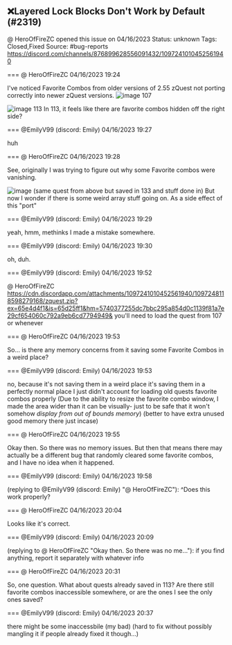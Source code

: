 ## ❌Layered Lock Blocks Don't Work by Default (#2319)
@ HeroOfFireZC opened this issue on 04/16/2023
Status: unknown
Tags: Closed,Fixed
Source: #bug-reports https://discord.com/channels/876899628556091432/1097241010452561940


=== @ HeroOfFireZC 04/16/2023 19:24

I've noticed Favorite Combos from older versions of 2.55 zQuest not porting correctly into newer zQuest versions.
![image](https://cdn.discordapp.com/attachments/1097241010452561940/1097241061035884708/image.png?ex=65e4ce5e&is=65d2595e&hm=a50cb7c87f09b3290b74e99b4c5487168b3130ae5e5b96f478d04f708a9c4888&)
107

![image](https://cdn.discordapp.com/attachments/1097241010452561940/1097241204523020288/image.png?ex=65e4ce80&is=65d25980&hm=1c65f2a59b046f383f05945b38087e3a4bbf1dc35b94735ae83fca95e35a7657&)
113
In 113, it feels like there are favorite combos hidden off the right side?

=== @EmilyV99 (discord: Emily) 04/16/2023 19:27

huh

=== @ HeroOfFireZC 04/16/2023 19:28

See, originally I was trying to figure out why some Favorite combos were vanishing.

![image](https://cdn.discordapp.com/attachments/1097241010452561940/1097242047183859802/image.png?ex=65e4cf49&is=65d25a49&hm=773efbcc3d6243e24625271b4bb0fa60b9c750ca2e697b84af2f853ca2b5ec64&)
(same quest from above but saved in 133 and stuff done in)
But now I wonder if there is some weird array stuff going on.
As a side effect of this "port"

=== @EmilyV99 (discord: Emily) 04/16/2023 19:29

yeah, hmm, methinks I made a mistake somewhere.

=== @EmilyV99 (discord: Emily) 04/16/2023 19:30

oh, duh.

=== @EmilyV99 (discord: Emily) 04/16/2023 19:52

@ HeroOfFireZC
https://cdn.discordapp.com/attachments/1097241010452561940/1097248118598279168/zquest.zip?ex=65e4d4f1&is=65d25ff1&hm=5740377255dc7bbc295a854d0c1139f81a7e29cf654060c792a9eb6cd7794949&
you'll need to load the quest from 107 or whenever

=== @ HeroOfFireZC 04/16/2023 19:53

So... is there any memory concerns from it saving some Favorite Combos in a weird place?

=== @EmilyV99 (discord: Emily) 04/16/2023 19:53

no, because it's not saving them in a weird place
it's saving them in a perfectly normal place
I just didn't account for loading old quests favorite combos properly
(Due to the ability to resize the favorite combo window, I made the area wider than it can be visually- just to be safe that it won't somehow *display from out of bounds memory*)
(better to have extra unused good memory there just incase)

=== @ HeroOfFireZC 04/16/2023 19:55

Okay then. So there was no memory issues. But then that means there may actually be a different bug that randomly cleared some favorite combos, and I have no idea when it happened.

=== @EmilyV99 (discord: Emily) 04/16/2023 19:58

(replying to @EmilyV99 (discord: Emily) "@ HeroOfFireZC"): ^Does this work properly?

=== @ HeroOfFireZC 04/16/2023 20:04

Looks like it's correct.

=== @EmilyV99 (discord: Emily) 04/16/2023 20:09

(replying to @ HeroOfFireZC "Okay then. So there was no me…"): if you find anything, report it separately with whatever info

=== @ HeroOfFireZC 04/16/2023 20:31

So, one question. What about quests already saved in 113? Are there still favorite combos inaccessible somewhere, or are the ones I see the only ones saved?

=== @EmilyV99 (discord: Emily) 04/16/2023 20:37

there might be some inaccessbile
(my bad)
(hard to fix without possibly mangling it if people already fixed it though...)
